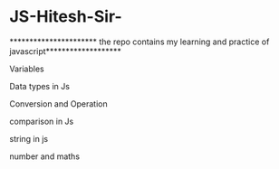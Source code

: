 # JS-Hitesh-Sir-
********************** the repo contains my learning and practice of javascript*******************

Variables

Data types in Js

Conversion and Operation

comparison in Js

string in js

number and maths

